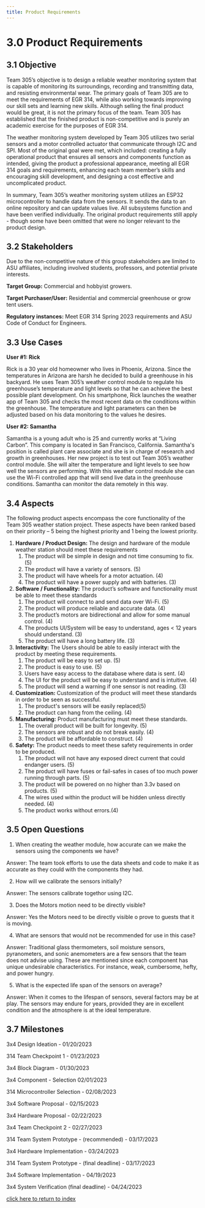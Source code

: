 ```yaml
---
title: Product Requirements 
---
```


# 3.0 Product Requirements

## 3.1 Objective

Team 305’s objective is to design a reliable weather monitoring system that is capable of monitoring its surroundings, recording and transmitting data, and resisting environmental wear. The primary goals of Team 305 are to meet the requirements of EGR 314, while also working towards improving our skill sets and learning new skills. Although selling the final product would be great, it is not the primary focus of the team. Team 305 has established that the finished product is non-competitive and is purely an academic exercise for the purposes of EGR 314. 

The weather monitoring system developed by Team 305 utilizes two serial sensors and a motor controlled actuator that communicate through I2C and SPI. Most of the original goal were met, which included: creating a fully operational product that ensures all sensors and components function as intended, giving the product a professional appearance, meeting all EGR 314 goals and requirements, enhancing each team member’s skills and encouraging skill development, and designing a cost effective and uncomplicated product.

In summary, Team 305’s weather monitoring system utilizes an ESP32 microcontroller to handle data from the sensors. It sends the data to an online repository and can update values live. All subsystems function and have been verified individually. The original product requirements still apply - though some have been omitted that were no longer relevant to the product design. 

## 3.2 Stakeholders

Due to the non-competitive nature of this group stakeholders are limited to ASU affiliates, including involved students, professors, and potential private interests. 

**Target Group:** Commercial and hobbyist growers.

**Target Purchaser/User:** Residential and commercial greenhouse or grow tent users.

**Regulatory instances:** Meet EGR 314 Spring 2023 requirements and ASU Code of Conduct for Engineers.

## 3.3 Use Cases

**User #1: Rick**

Rick is a 30 year old homeowner who lives in Phoenix, Arizona. Since the temperatures in Arizona are harsh he decided to build a greenhouse in his backyard. He uses Team 305’s weather control module to regulate his greenhouse’s temperature and light levels so that he can achieve the best possible plant development. On his smartphone, Rick launches the weather app of Team 305 and checks the most recent data on the conditions within the greenhouse. The temperature and light parameters can then be adjusted based on his data monitoring to the values he desires.

**User #2:  Samantha**

Samantha is a young adult who is 25 and currently works at “Living Carbon”. This company is located in San Francisco, California. Samantha's position is called plant care associate and she is in charge of research and growth in greenhouses. Her new project is to test out Team 305’s weather control module. She will alter the temperature and light levels to see how well the sensors are performing. With this weather control module she can use the Wi-Fi controlled app that will send live data in the greenhouse conditions. Samantha can monitor the data remotely in this way.

## 3.4 Aspects

The following product aspects encompass the core functionality of the Team 305 weather station project. These aspects have been ranked based on their priority – 5 being the highest priority and 1 being the lowest priority. 

1. **Hardware / Product Design:** The design and hardware of the module weather station should meet these requirements
    1. The product will be simple in design and not time consuming to fix. (5)
    2. The product will have a variety of sensors. (5)
    3. The product will have wheels for a motor actuation. (4)
    4. The product will have a power supply and with batteries. (3)
2. **Software / Functionality:** The product’s software and functionality must be able to meet these standards
    1. The product will connect to and send data over Wi-Fi. (5)
    2. The product will produce reliable and accurate data. (4)
    3. The product’s motors are bidirectional and allow for some manual control. (4)
    4. The products UI/System will be easy to understand, ages < 12 years should understand. (3)
    5. The product will have a long battery life. (3)
3. **Interactivity:** The Users should be able to easily interact with the product by meeting these requirements.
    1. The product will be easy to set up. (5)
    2. The product is easy to use. (5)
    3. Users have easy access to the database where data is sent. (4)
    4. The UI for the product will be easy to understand and is intuitive. (4)
    5. The product will send a warning if one sensor is not reading. (3)
4. **Customization:** Customization of the product will meet these standards in order to be seen as successful. 
    1. The product's sensors will be easily replaced(5)
    2. The product can hang from the ceiling. (4)
5. **Manufacturing:** Product manufacturing must meet these standards. 
    1. The overall product will be built for longevity. (5)
    2. The sensors are robust and do not break easily. (4)
    3. The product will be affordable to construct. (4)
6. **Safety:** The product needs to meet these safety requirements in order to be produced.
    1. The product will not have any exposed direct current that could endanger users. (5)
    2. The product will have fuses or fail-safes in cases of too much power running through parts. (5)
    3. The product will be powered on no higher than 3.3v based on products. (5)
    4. The wires used within the product will be hidden unless directly needed. (4)
    5. The product works without errors.(4)


## 3.5 Open Questions

1. When creating the weather module, how accurate can we make the sensors using the components we have?

Answer: The team took efforts to use the data sheets and code to make it as accurate as they could with the components they had.

2. How will we calibrate the sensors initially?

Answer: The sensors calibrate togethor using I2C.

3. Does the Motors motion need to be directly visible?

Answer: Yes the Motors need  to be directly visible o prove to guests that it is moving.

4. What are sensors that would not be recommended for use in this case?

Answer: Traditional glass thermometers, soil moisture sensors, pyranometers, and sonic anemometers are a few sensors that the team does not advise using. These are mentioned since each component has unique undesirable characteristics. For instance, weak, cumbersome, hefty, and power hungry.

5. What is the expected life span of the sensors on average?

Answer: When it comes to the lifespan of sensors, several factors may be at play. The sensors may endure for years, provided they are in excellent condition and the atmosphere is at the ideal temperature.

## 3.7 Milestones 

3x4 Design Ideation - 01/20/2023

314 Team Checkpoint 1 - 01/23/2023

3x4 Block Diagram - 01/30/2023

3x4 Component - Selection 02/01/2023

314 Microcontroller Selection - 02/08/2023

3x4 Software Proposal - 02/15/2023

3x4 Hardware Proposal - 02/22/2023

3x4 Team Checkpoint 2 - 02/27/2023

314 Team System Prototype - (recommended) - 03/17/2023

3x4 Hardware Implementation - 03/24/2023

314 Team System Prototype - (final deadline) - 03/17/2023

3x4 Software Implementation - 04/19/2023

3x4 System Verification (final deadline) - 04/24/2023

[click here to return to index](/index)
